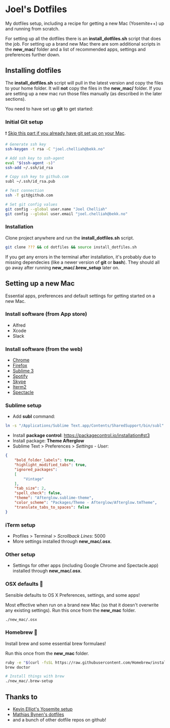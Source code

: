 # Joel's Dotfiles

My dotfiles setup, including a recipe for getting a new Mac (Yosemite++) up and running from scratch.

For setting up all the dotfiles there is an **install_dotfiles.sh** script that does the job. For setting up a brand new Mac there are som additional scripts in the **new_mac/** folder and a list of recommended apps, settings and preferences further down.

## Installing dotfiles

The **install_dotfiles.sh** script will pull in the latest version and copy the files to your home folder. It will **not** copy the files in the **new_mac/** folder. If you are setting up a new mac run those files manually (as described in the later sections).

You need to have set up **git** to get started:

### Initial Git setup

:exclamation: [Skip this part if you already have git set up on your Mac](#installation).

```bash
# Generate ssh key
ssh-keygen -t rsa -C "joel.chelliah@bekk.no"

# Add ssh key to ssh-agent
eval "$(ssh-agent -s)"
ssh-add ~/.ssh/id_rsa

# Copy ssh key to github.com
subl ~/.ssh/id_rsa.pub

# Test connection
ssh -T git@github.com

# Set git config values
git config --global user.name "Joel Chelliah"
git config --global user.email "joel.chelliah@bekk.no"
```

### Installation

Clone project anywhere and run the **install_dotfiles.sh** script.

```bash
git clone ??? && cd dotfiles && source install_dotfiles.sh
```
If you get any errors in the terminal after installation, it's probably due to missing dependecies (like a newer version of **git** or **bash**). They should all go away after running **new_mac/.brew_setup** later on.


## Setting up a new Mac
Essential apps, preferences and default settings for getting started on a new Mac.

### Install software (from App store)
- Alfred
- Xcode
- Slack


### Install software (from the web)
- [Chrome](http://www.google.com/chrome/)
- [Firefox](https://www.mozilla.org/en-US/firefox)
- [Sublime 3](http://www.sublimetext.com/3)
- [Spotify](https://www.spotify.com/no/download/mac/)
- [Skype](http://www.skype.com/en/download-skype/skype-for-computer/)
- [Iterm2](https://www.iterm2.com/)
- [Spectacle](http://spectacleapp.com/)


### Sublime setup
- Add **subl** command:

```bash
ln -s "/Applications/Sublime Text.app/Contents/SharedSupport/bin/subl" /usr/local/bin/subl
```
- Install **package control**: https://packagecontrol.io/installation#st3
- Install package: **Theme Afterglow**
- Sublime Text > Preferences > *Settings - User*:

```json
{
	"bold_folder_labels": true,
	"highlight_modified_tabs": true,
	"ignored_packages":
	[
		"Vintage"
	],
	"tab_size": 2,
	"spell_check": false,
	"theme": "Afterglow.sublime-theme",
	"color_scheme": "Packages/Theme - Afterglow/Afterglow.tmTheme",
	"translate_tabs_to_spaces": false
}
```

### iTerm setup
- Profiles > Terminal > *Scrollback Lines*: 5000
- More settings installed through **new_mac/.osx**.
	
### Other setup
- Settings for other apps (including Google Chrome and Spectacle.app) installed through **new_mac/.osx**.


### OSX defaults :floppy_disk:
Sensible defaults to OS X Preferences, settings, and some apps!

Most effective when run on a brand new Mac (so that it doesn't overwrite any existing settings). Run this once from the **new_mac** folder.

```bash
./new_mac/.osx
```

### Homebrew :beer:
Install brew and some essential brew formulaes!

Run this once from the **new_mac** folder.

```bash
ruby -e "$(curl -fsSL https://raw.githubusercontent.com/Homebrew/install/master/install)"	
brew doctor

# Install things with brew
./new_mac/.brew-setup

```
## Thanks to
- [Kevin Elliot's Yosemite setup](https://gist.github.com/kevinelliott/0726211d17020a6abc1f)
- [Mathias Bynen's dotfiles](https://github.com/mathiasbynens/dotfiles)
- and a bunch of other dotfile repos on github!
